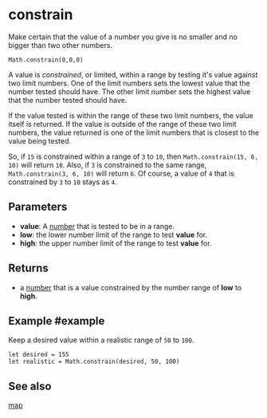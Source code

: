 # constrain 

Make certain that the value of a number you give is no smaller and no bigger than two other numbers.

```sig
Math.constrain(0,0,0)
```

A value is _constrained_, or limited, within a range by testing it's value against two limit numbers. One of the limit numbers sets the lowest value that the number tested should have. The other limit number sets the highest value that the number tested should have.

If the value tested is within the range of these two limit numbers, the value itself is returned. If the value is outside of the range of these two limit numbers, the value returned is one of the limit numbers that is closest to the value being tested.

So, if `15` is constrained within a range of `3` to `10`, then ``Math.constrain(15, 6, 10)`` will return `10`. Also, if `3` is constrained to the same range, ``Math.constrain(3, 6, 10)`` will return `6`. Of course, a value of `4` that is constrained by `3` to `10` stays as `4`.

## Parameters

* **value**: A [number](/types/number) that is tested to be in a range.
* **low**: the lower number limit of the range to test **value** for.
* **high**: the upper number limit of the range to test **value** for.

## Returns

* a [number](/types/number) that is a value constrained by the number range of **low** to **high**.

## Example #example

Keep a desired value within a realistic range of `50` to `100`.

```block 
let desired = 155
let realistic = Math.constrain(desired, 50, 100)
```

## See also

[map](/makecode-blockeditor/reference/math/map) 